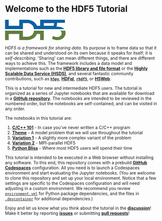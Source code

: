 # Welcome to the HDF5 Tutorial

<img src="img/HDF5.png" alt="HDF5 logo" title="HDF5 logo" />

*HDF5 is a framework for sharing data.* Its purpose is to frame data so that it can be shared and understood on its own because it speaks for itself; it is *self-describing*. 'Sharing' can mean different things, and there are different ways to achieve this. The framework includes a data model and implementations such as the __[HDF5 library and file format](https://github.com/HDFGroup/hdf5)__ or the __[Highly Scalable Data Service (HSDS)](https://github.com/HDFGroup/hsds)__, and several fantastic community contributions, such as __[`h5py`](https://www.h5py.org/)__, __[HDFql](https://www.hdfql.com/)__, __[`rhdf5`](https://bioconductor.org/packages/release/bioc/html/rhdf5.html)__, or __[H5Web](https://h5web.panosc.eu/)__.

This is a tutorial for new and intermediate HDF5 users. The tutorial is
organized as a series of Jupyter notebooks that are available for download
in a __[GitHub repository](https://github.com/HDFGroup/hdf5-tutorial/)__. The notebooks are intended to be reviewed in the numbered order, but the notebooks are self-contained, and can be visited in any order.

The notebooks in this tutorial are:

1. __[C/C++ 101](./00-CPP-101.ipynb)__ - In case you've never written a C/C++ program
2. __[Theme](./01-Theme.ipynb)__ - A model problem that we will use throughout the tutorial
3. __[Variation 1](./02-Variation1.ipynb)__ - A slightly more complex variant of the problem
4. __[Variation 2](./03-Variation2.ipynb)__ - MPI-parallel HDF5
5. __[Python Bliss](./04-Python-Bliss.ipynb)__ - Where most HDF5 users will spend their time

This tutorial is intended to be executed in a Web browser without installing any software. To this end, this repository comes with a prebuild __[GitHub Codespaces](https://github.com/features/codespaces)__ configuration. All you need is to launch a Codespaces environment and start evaluating the Jupyter notebooks. (You are welcome to clone this repository and set up your local environment. Notice that a few settings are specific to the Codespaces configuration and will need adjusting in a custom environment. We recommend you review [`environment.yml`](./environment.yml) for Python package dependencies, and the files in [`.devcontainer`](./.devcontainer) for additional dependencies.)

Enjoy and let us know what you think about the tutorial in the __[discussion](https://forum.hdfgroup.org/)__! Make it better by reporting __[issues](https://github.com/HDFGroup/hdf5-tutorial/issues)__ or submitting __[pull requests](https://github.com/HDFGroup/hdf5-tutorial/pulls)__!